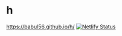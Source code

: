 # h
https://babul56.github.io/h/
[![Netlify Status](https://api.netlify.com/api/v1/badges/1b4fea97-2b82-4c59-8c0b-e233321f27c3/deploy-status)](https://app.netlify.com/sites/golden-jalebi-95e3c5/deploys)
